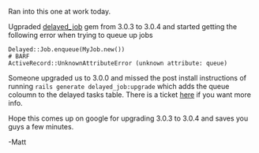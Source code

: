 Ran into this one at work today.

Ugpraded [delayed_job](https://github.com/collectiveidea/delayed_job) gem from 3.0.3 to 3.0.4 and started getting the following error when trying to queue up jobs

```
Delayed::Job.enqueue(MyJob.new())
# BARF
ActiveRecord::UnknownAttributeError (unknown attribute: queue)
```

Someone upgraded us to 3.0.0 and missed the post install instructions of running `rails generate delayed_job:upgrade` which adds the queue coloumn to the delayed tasks table. There is a ticket [here](https://github.com/collectiveidea/delayed_job/issues/453) if you want more info.

Hope this comes up on google for upgrading 3.0.3 to 3.0.4 and saves you guys a few minutes.

-Matt